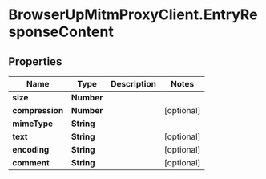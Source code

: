# BrowserUpMitmProxyClient.EntryResponseContent

## Properties

Name | Type | Description | Notes
------------ | ------------- | ------------- | -------------
**size** | **Number** |  | 
**compression** | **Number** |  | [optional] 
**mimeType** | **String** |  | 
**text** | **String** |  | [optional] 
**encoding** | **String** |  | [optional] 
**comment** | **String** |  | [optional] 


